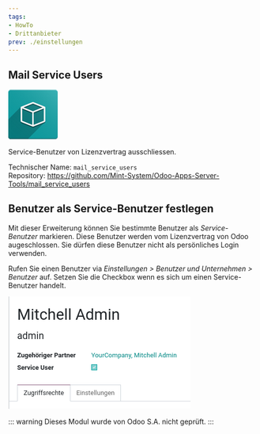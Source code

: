 ```yaml
---
tags:
- HowTo
- Drittanbieter
prev: ./einstellungen
---
```

## Mail Service Users
![icon_oms_box](assets/icon_oms_box.png)

Service-Benutzer von Lizenzvertrag ausschliessen.

Technischer Name: `mail_service_users`\
Repository: <https://github.com/Mint-System/Odoo-Apps-Server-Tools/mail_service_users>

## Benutzer als Service-Benutzer festlegen

Mit dieser Erweiterung können Sie bestimmte Benutzer als *Service-Benutzer* markieren. Diese Benutzer werden vom Lizenzvertrag von Odoo augeschlossen. Sie dürfen diese Benutzer nicht als persönliches Login verwenden.

Rufen Sie einen Benutzer via *Einstellungen > Benutzer und Unternehmen > Benutzer* auf. Setzen Sie die Checkbox wenn es sich um einen Service-Benutzer handelt.

![](assets/Mail%20Service%20Users.png)

::: warning
Dieses Modul wurde von Odoo S.A. nicht geprüft.
:::